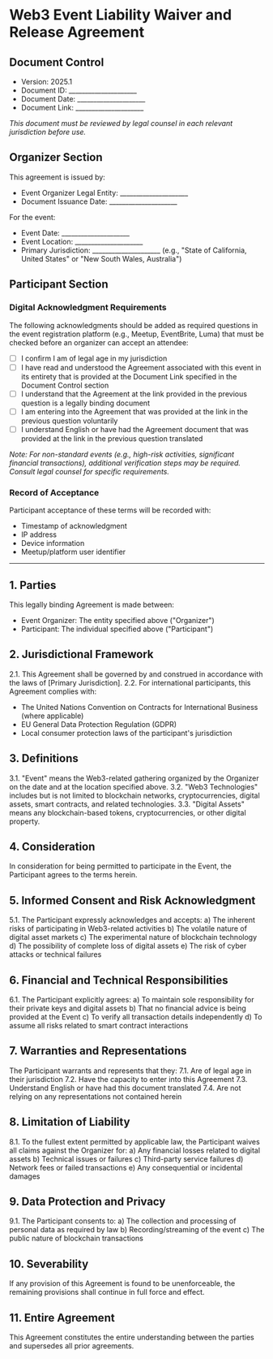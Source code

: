 # Web3 Event Liability Waiver and Release Agreement

## Document Control
- Version: 2025.1
- Document ID: _____________________
- Document Date: _____________________
- Document Link: _____________________

*This document must be reviewed by legal counsel in each relevant jurisdiction before use.*

## Organizer Section

This agreement is issued by:
- Event Organizer Legal Entity: _____________________
- Document Issuance Date: _____________________

For the event:
- Event Date: _____________________
- Event Location: _____________________
- Primary Jurisdiction: _____________________ (e.g., "State of California, United States" or "New South Wales, Australia")

## Participant Section

### Digital Acknowledgment Requirements

The following acknowledgments should be added as required questions in the event registration platform (e.g., Meetup, EventBrite, Luma) that must be checked before an organizer can accept an attendee:

- [ ] I confirm I am of legal age in my jurisdiction
- [ ] I have read and understood the Agreement associated with this event in its entirety that is provided at the Document Link specified in the Document Control section
- [ ] I understand that the Agreement at the link provided in the previous question is a legally binding document
- [ ] I am entering into the Agreement that was provided at the link in the previous question voluntarily
- [ ] I understand English or have had the Agreement document that was provided at the link in the previous question translated

*Note: For non-standard events (e.g., high-risk activities, significant financial transactions), additional verification steps may be required. Consult legal counsel for specific requirements.*

### Record of Acceptance

Participant acceptance of these terms will be recorded with:
- Timestamp of acknowledgment
- IP address
- Device information
- Meetup/platform user identifier

-------------------

## 1. Parties
This legally binding Agreement is made between:
- Event Organizer: The entity specified above ("Organizer")
- Participant: The individual specified above ("Participant")

## 2. Jurisdictional Framework
2.1. This Agreement shall be governed by and construed in accordance with the laws of [Primary Jurisdiction].
2.2. For international participants, this Agreement complies with:
   - The United Nations Convention on Contracts for International Business (where applicable)
   - EU General Data Protection Regulation (GDPR)
   - Local consumer protection laws of the participant's jurisdiction

## 3. Definitions
3.1. "Event" means the Web3-related gathering organized by the Organizer on the date and at the location specified above.
3.2. "Web3 Technologies" includes but is not limited to blockchain networks, cryptocurrencies, digital assets, smart contracts, and related technologies.
3.3. "Digital Assets" means any blockchain-based tokens, cryptocurrencies, or other digital property.

## 4. Consideration
In consideration for being permitted to participate in the Event, the Participant agrees to the terms herein.

## 5. Informed Consent and Risk Acknowledgment
5.1. The Participant expressly acknowledges and accepts:
   a) The inherent risks of participating in Web3-related activities
   b) The volatile nature of digital asset markets
   c) The experimental nature of blockchain technology
   d) The possibility of complete loss of digital assets
   e) The risk of cyber attacks or technical failures

## 6. Financial and Technical Responsibilities
6.1. The Participant explicitly agrees:
   a) To maintain sole responsibility for their private keys and digital assets
   b) That no financial advice is being provided at the Event
   c) To verify all transaction details independently
   d) To assume all risks related to smart contract interactions

## 7. Warranties and Representations
The Participant warrants and represents that they:
7.1. Are of legal age in their jurisdiction
7.2. Have the capacity to enter into this Agreement
7.3. Understand English or have had this document translated
7.4. Are not relying on any representations not contained herein

## 8. Limitation of Liability
8.1. To the fullest extent permitted by applicable law, the Participant waives all claims against the Organizer for:
   a) Any financial losses related to digital assets
   b) Technical issues or failures
   c) Third-party service failures
   d) Network fees or failed transactions
   e) Any consequential or incidental damages

## 9. Data Protection and Privacy
9.1. The Participant consents to:
   a) The collection and processing of personal data as required by law
   b) Recording/streaming of the event
   c) The public nature of blockchain transactions

## 10. Severability
If any provision of this Agreement is found to be unenforceable, the remaining provisions shall continue in full force and effect.

## 11. Entire Agreement
This Agreement constitutes the entire understanding between the parties and supersedes all prior agreements.

